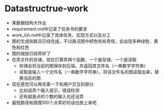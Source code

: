 # Datastructrue-work
- 某数据结构大作业
- requirement.md中记录了任务书的要求
- work_list.md中记录了具体任务、实现方式以及分工
- 图的生成和路况已经完成，不过路况图中颜色有些奇怪，会出现多种绿色、黄色和红色
- 图的缩放已经弄好了
- 在弄文件的存储，现在打算弄两个函数，一个是存储，一个是读取
  - 存储会将当前的图保存到后端，并返回其文件名（一串数字字符串）
  - 读取是输入一个文件名（一串数字字符串），将该文件名的图读取出来，替换当前的图
- 现在感觉可以再完善一下和用户交互的部分
  - 比如说弄个输入提示，错误检测
  - 还有就是点的个数的输入也还没弄
- 最短路径和周围100个点弄好的话也放上来吧